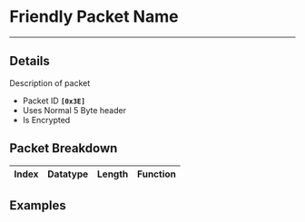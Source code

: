# Friendly Packet Name #

---


## Details ##

Description of packet
  * Packet ID **`[0x3E]`**
  * Uses Normal 5 Byte header
  * Is Encrypted

## Packet Breakdown ##
| Index | Datatype | Length | Function |
|:------|:---------|:-------|:---------|

## Examples ##